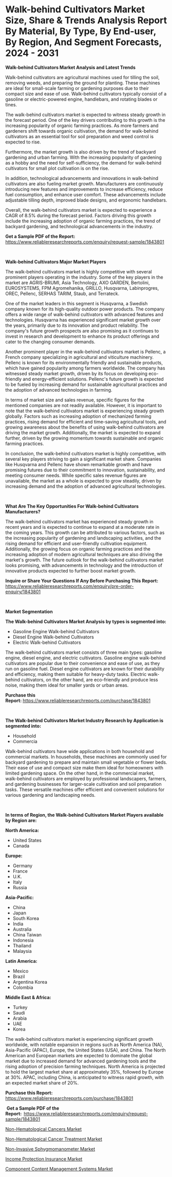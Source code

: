 <p><h1>Walk-behind Cultivators Market Size, Share & Trends Analysis Report By Material, By Type, By End-user, By Region, And Segment Forecasts, 2024 - 2031</h1></p><p><strong>Walk-behind Cultivators Market Analysis and Latest Trends</strong></p>
<p><p>Walk-behind cultivators are agricultural machines used for tilling the soil, removing weeds, and preparing the ground for planting. These machines are ideal for small-scale farming or gardening purposes due to their compact size and ease of use. Walk-behind cultivators typically consist of a gasoline or electric-powered engine, handlebars, and rotating blades or tines.</p><p>The walk-behind cultivators market is expected to witness steady growth in the forecast period. One of the key drivers contributing to this growth is the increasing popularity of organic farming practices. As more farmers and gardeners shift towards organic cultivation, the demand for walk-behind cultivators as an essential tool for soil preparation and weed control is expected to rise.</p><p>Furthermore, the market growth is also driven by the trend of backyard gardening and urban farming. With the increasing popularity of gardening as a hobby and the need for self-sufficiency, the demand for walk-behind cultivators for small plot cultivation is on the rise.</p><p>In addition, technological advancements and innovations in walk-behind cultivators are also fueling market growth. Manufacturers are continuously introducing new features and improvements to increase efficiency, reduce fuel consumption, and enhance user comfort. These advancements include adjustable tilling depth, improved blade designs, and ergonomic handlebars.</p><p>Overall, the walk-behind cultivators market is expected to experience a CAGR of 8.5% during the forecast period. Factors driving this growth include the increasing adoption of organic farming practices, the trend of backyard gardening, and technological advancements in the industry.</p></p>
<p><strong>Get a Sample PDF of the Report:&nbsp;</strong> <a href="https://www.reliableresearchreports.com/enquiry/request-sample/1843801">https://www.reliableresearchreports.com/enquiry/request-sample/1843801</a></p>
<p>&nbsp;</p>
<p><strong>Walk-behind Cultivators Major Market Players</strong></p>
<p><p>The walk-behind cultivators market is highly competitive with several prominent players operating in the industry. Some of the key players in the market are AGRIS-BRUMI, Asia Technology, AXO GARDEN, Bertolini, EUROSYSTEMS, FPM Agromehanika, GRILLO, Husqvarna, Labinprogres, OREC, Pellenc, SERHAS TARIM, Staub, and Terrateck.</p><p>One of the market leaders in this segment is Husqvarna, a Swedish company known for its high-quality outdoor power products. The company offers a wide range of walk-behind cultivators with advanced features and technologies. Husqvarna has experienced significant market growth over the years, primarily due to its innovation and product reliability. The company's future growth prospects are also promising as it continues to invest in research and development to enhance its product offerings and cater to the changing consumer demands.</p><p>Another prominent player in the walk-behind cultivators market is Pellenc, a French company specializing in agricultural and viticulture machinery. Pellenc is known for its environmentally friendly and sustainable products, which have gained popularity among farmers worldwide. The company has witnessed steady market growth, driven by its focus on developing eco-friendly and energy-efficient solutions. Pellenc's future growth is expected to be fueled by increasing demand for sustainable agricultural practices and the adoption of advanced technologies in farming.</p><p>In terms of market size and sales revenue, specific figures for the mentioned companies are not readily available. However, it is important to note that the walk-behind cultivators market is experiencing steady growth globally. Factors such as increasing adoption of mechanized farming practices, rising demand for efficient and time-saving agricultural tools, and growing awareness about the benefits of using walk-behind cultivators are driving the market growth. Additionally, the market is expected to expand further, driven by the growing momentum towards sustainable and organic farming practices.</p><p>In conclusion, the walk-behind cultivators market is highly competitive, with several key players striving to gain a significant market share. Companies like Husqvarna and Pellenc have shown remarkable growth and have promising futures due to their commitment to innovation, sustainability, and meeting consumer needs. While specific sales revenue figures are unavailable, the market as a whole is expected to grow steadily, driven by increasing demand and the adoption of advanced agricultural technologies.</p></p>
<p>&nbsp;</p>
<p><strong>What Are The Key Opportunities For Walk-behind Cultivators Manufacturers?</strong></p>
<p><p>The walk-behind cultivators market has experienced steady growth in recent years and is expected to continue to expand at a moderate rate in the coming years. This growth can be attributed to various factors, such as the increasing popularity of gardening and landscaping activities, and the rising demand for efficient and user-friendly cultivation equipment. Additionally, the growing focus on organic farming practices and the increasing adoption of modern agricultural techniques are also driving the market's growth. The future outlook for the walk-behind cultivators market looks promising, with advancements in technology and the introduction of innovative products expected to further boost market growth.</p></p>
<p><strong>Inquire or Share Your Questions If Any Before Purchasing This Report:</strong> <a href="https://www.reliableresearchreports.com/enquiry/pre-order-enquiry/1843801">https://www.reliableresearchreports.com/enquiry/pre-order-enquiry/1843801</a></p>
<p>&nbsp;</p>
<p><strong>Market Segmentation</strong></p>
<p><strong>The Walk-behind Cultivators Market Analysis by types is segmented into:</strong></p>
<p><ul><li>Gasoline Engine Walk-behind Cultivators</li><li>Diesel Engine Walk-behind Cultivators</li><li>Electric Walk-behind Cultivators</li></ul></p>
<p><p>The walk-behind cultivators market consists of three main types: gasoline engine, diesel engine, and electric cultivators. Gasoline engine walk-behind cultivators are popular due to their convenience and ease of use, as they run on gasoline fuel. Diesel engine cultivators are known for their durability and efficiency, making them suitable for heavy-duty tasks. Electric walk-behind cultivators, on the other hand, are eco-friendly and produce less noise, making them ideal for smaller yards or urban areas.</p></p>
<p><strong>Purchase this Report:&nbsp;</strong><a href="https://www.reliableresearchreports.com/purchase/1843801">https://www.reliableresearchreports.com/purchase/1843801</a></p>
<p>&nbsp;</p>
<p><strong>The Walk-behind Cultivators Market Industry Research by Application is segmented into:</strong></p>
<p><ul><li>Household</li><li>Commercia</li></ul></p>
<p><p>Walk-behind cultivators have wide applications in both household and commercial markets. In households, these machines are commonly used for backyard gardening to prepare and maintain small vegetable or flower beds. Their ease of use and compact size make them ideal for homeowners with limited gardening space. On the other hand, in the commercial market, walk-behind cultivators are employed by professional landscapers, farmers, and gardening businesses for larger-scale cultivation and soil preparation tasks. These versatile machines offer efficient and convenient solutions for various gardening and landscaping needs.</p></p>
<p>&nbsp;</p>
<p><strong>In terms of Region, the Walk-behind Cultivators Market Players available by Region are:</strong></p>
<p>
    <p> <strong> North America: </strong>
        <ul>
            <li>United States</li>
            <li>Canada</li>
        </ul>
        </p> 
    <p> <strong> Europe: </strong>
        <ul>
            <li>Germany</li>
            <li>France</li>
            <li>U.K.</li>
            <li>Italy</li>
            <li>Russia</li>
        </ul>
        </p> 
    <p> <strong> Asia-Pacific: </strong>
        <ul>
            <li>China</li>
            <li>Japan</li>
            <li>South Korea</li>
            <li>India</li>
            <li>Australia</li>
            <li>China Taiwan</li>
            <li>Indonesia</li>
            <li>Thailand</li>
            <li>Malaysia</li>
        </ul>
        </p> 
    <p> <strong> Latin America: </strong>
        <ul>
            <li>Mexico</li>
            <li>Brazil</li>
            <li>Argentina Korea</li>
            <li>Colombia</li>
        </ul>
        </p> 
    <p> <strong> Middle East & Africa: </strong>
        <ul>
            <li>Turkey</li>
            <li>Saudi</li>
            <li>Arabia</li>
            <li>UAE</li>
            <li>Korea</li>
        </ul>
    </p>
    </p>
<p><p>The walk-behind cultivators market is experiencing significant growth worldwide, with notable expansion in regions such as North America (NA), Asia-Pacific (APAC), Europe, the United States (USA), and China. The North American and European markets are expected to dominate the global market due to increased demand for advanced gardening tools and the rising adoption of precision farming techniques. North America is projected to hold the largest market share at approximately 35%, followed by Europe at 30%. APAC, including China, is anticipated to witness rapid growth, with an expected market share of 20%.</p></p>
<p><strong>Purchase this Report: </strong><a href="https://www.reliableresearchreports.com/purchase/1843801">https://www.reliableresearchreports.com/purchase/1843801</a></p>
<p>&nbsp;<strong>Get a Sample PDF of the Report:&nbsp;&nbsp;</strong><a href="https://www.reliableresearchreports.com/enquiry/request-sample/1843801">https://www.reliableresearchreports.com/enquiry/request-sample/1843801</a></p>
<p><strong></strong></p>
<p><p><a href="https://www.linkedin.com/pulse/non-hematological-cancers-market-size-share-amp-trends-7b9hf?trackingId=QVlH4RLheWBThFRLP3cgBg%3D%3D">Non-Hematological Cancers Market</a></p><p><a href="https://www.linkedin.com/pulse/non-hematological-cancer-treatment-market-analysis-examines-elf1e?trackingId=zlC%2FDvsH2Ue%2Bu2V1PyMJbA%3D%3D">Non-Hematological Cancer Treatment Market</a></p><p><a href="https://www.linkedin.com/pulse/non-invasive-sphygmomanometer-market-offer-valuable-insights-n76ge?trackingId=DybVhLEPPBh6LiyYwmu0Pw%3D%3D">Non-Invasive Sphygmomanometer Market</a></p><p><a href="https://medium.com/@santosh.reportprime/income-protection-insurance-market-size-reveals-the-best-marketing-channels-in-global-industry-a3cb87da19fa">Income Protection Insurance Market</a></p><p><a href="https://medium.com/@santosh.reportprime/component-content-management-systems-market-trends-and-market-analysis-forecasted-for-period-7a8261512860">Component Content Management Systems Market</a></p></p>